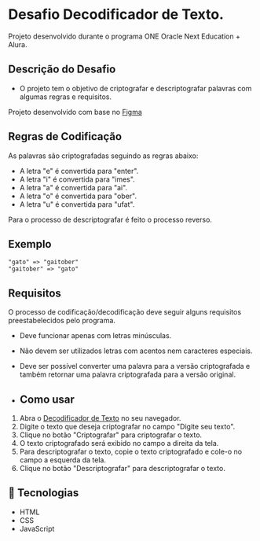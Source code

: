 ﻿# Desafio Decodificador de Texto.

Projeto desenvolvido durante o programa ONE Oracle Next Education + Alura.

## Descrição do Desafio

- O projeto tem o objetivo de criptografar e descriptografar palavras com algumas regras e requisitos.

Projeto desenvolvido com base no [Figma](https://www.figma.com/file/tvFEYhVfZTjdJ5P24RGV21/Alura-Challenge---Desafio-1---L%C3%B3gica?type=design&node-id=16-802&mode=design)

## Regras de Codificação
As palavras são criptografadas seguindo as regras abaixo:

- A letra "e" é convertida para "enter".
- A letra "i" é convertida para "imes".
- A letra "a" é convertida para "ai".
- A letra "o" é convertida para "ober".
- A letra "u" é convertida para "ufat".

Para o processo de descriptografar é feito o processo reverso.

## Exemplo
```
"gato" => "gaitober"
"gaitober" => "gato"
```

## Requisitos
O processo de codificação/decodificação deve seguir alguns requisitos preestabelecidos pelo programa.

- Deve funcionar apenas com letras minúsculas.
- Não devem ser utilizados letras com acentos nem caracteres especiais.
- Deve ser possível converter uma palavra para a versão criptografada e também retornar uma palavra criptografada para a versão original.

- ## Como usar

1. Abra o [Decodificador de Texto](https://decodificador-de-texto-texxas.vercel.app/) no seu navegador.
2. Digite o texto que deseja criptografar no campo "Digite seu texto".
3. Clique no botão "Criptografar" para criptografar o texto.
4. O texto criptografado será exibido no campo a direita da tela.
5. Para descriptografar o texto, copie o texto criptografado e cole-o no campo a esquerda da tela.
6. Clique no botão "Descriptografar" para descriptografar o texto.

## 🚀 Tecnologias
- HTML
- CSS
- JavaScript
